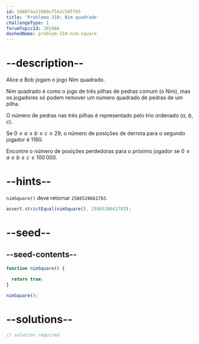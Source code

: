```yaml
---
id: 5900f4a21000cf542c50ffb5
title: 'Problema 310: Nim quadrado'
challengeType: 1
forumTopicId: 301966
dashedName: problem-310-nim-square
---
```


# --description--

Alice e Bob jogam o jogo Nim quadrado.

Nim quadrado é como o jogo de três pilhas de pedras comum (o Nim), mas os jogadores só podem remover um número quadrado de pedras de um pilha.

O número de pedras nas três pilhas é representado pelo trio ordenado ($a$, $b$, $c$).

Se $0 ≤ a ≤ b ≤ c ≤ 29$, o número de posições de derrota para o segundo jogador é 1160.

Encontre o número de posições perdedoras para o próximo jogador se $0 ≤ a ≤ b ≤ c ≤ 100\,000$.

# --hints--

`nimSquare()` deve retornar `2586528661783`.

```js
assert.strictEqual(nimSquare(), 2586528661783);
```

# --seed--

## --seed-contents--

```js
function nimSquare() {

  return true;
}

nimSquare();
```

# --solutions--

```js
// solution required
```
